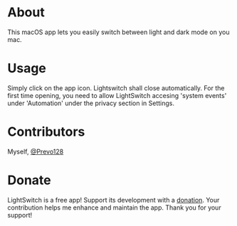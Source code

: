 # About
This macOS app lets you easily switch between light and dark mode on you mac.
# Usage
Simply click on the app icon. Lightswitch shall close automatically.
For the first time opening, you need to allow LightSwitch accesing 'system events' under 'Automation' under the privacy section in Settings.
# Contributors
Myself, [@Prevo128](https://github.com/Plist256)
# Donate
LightSwitch is a free app! Support its development with a [donation](https://www.paypal.com/donate/?hosted_button_id=TYNCAD4LZJYBL). Your contribution helps me enhance and maintain the app. Thank you for your support!
